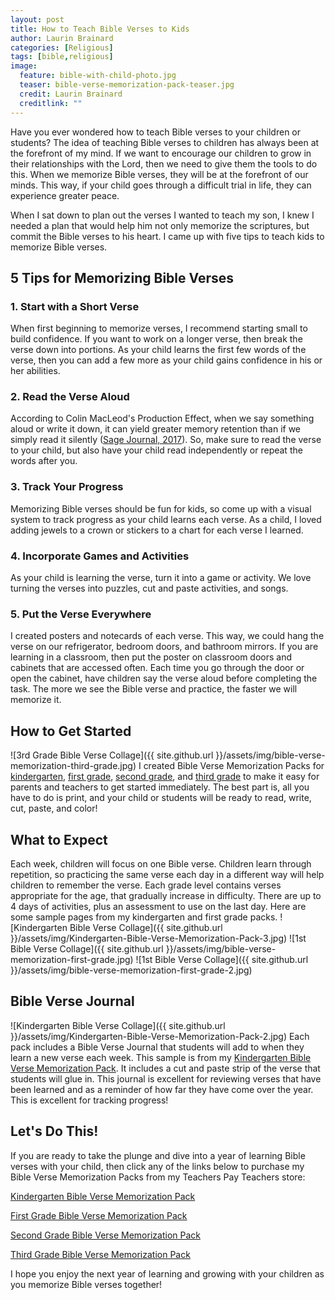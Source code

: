 ```yaml
---
layout: post
title: How to Teach Bible Verses to Kids
author: Laurin Brainard
categories: [Religious]
tags: [bible,religious]
image:
  feature: bible-with-child-photo.jpg
  teaser: bible-verse-memorization-pack-teaser.jpg
  credit: Laurin Brainard
  creditlink: ""
---
```

Have you ever wondered how to teach Bible verses to your children or students? The idea of teaching Bible verses to children has always been at the forefront of my mind. If we want to encourage our children to grow in their relationships with the Lord, then we need to give them the tools to do this. When we memorize Bible verses, they will be at the forefront of our minds. This way, if your child goes through a difficult trial in life, they can experience greater peace. 

When I sat down to plan out the verses I wanted to teach my son, I knew I needed a plan that would help him not only memorize the scriptures, but commit the Bible verses to his heart. I came up with five tips to teach kids to memorize Bible verses. 

## 5 Tips for Memorizing Bible Verses
### 1. Start with a Short Verse
When first beginning to memorize verses, I recommend starting small to build confidence. If you want to work on a longer verse, then break the verse down into portions. As your child learns the first few words of the verse, then you can add a few more as your child gains confidence in his or her abilities. 

### 2. Read the Verse Aloud
According to Colin MacLeod's Production Effect, when we say something aloud or write it down, it can yield greater memory retention than if we simply read it silently ([Sage Journal, 2017](https://journals.sagepub.com/doi/10.1177/0963721417691356)). So, make sure to read the verse to your child, but also have your child read independently or repeat the words after you.

### 3. Track Your Progress
Memorizing Bible verses should be fun for kids, so come up with a visual system to track progress as your child learns each verse. As a child, I loved adding jewels to a crown or stickers to a chart for each verse I learned. 

### 4. Incorporate Games and Activities
As your child is learning the verse, turn it into a game or activity. We love turning the verses into puzzles, cut and paste activities, and songs. 

### 5. Put the Verse Everywhere
I created posters and notecards of each verse. This way, we could hang the verse on our refrigerator, bedroom doors, and bathroom mirrors. If you are learning in a classroom, then put the poster on classroom doors and cabinets that are accessed often. Each time you go through the door or open the cabinet, have children say the verse aloud before completing the task. The more we see the Bible verse and practice, the faster we will memorize it. 

## How to Get Started

![3rd Grade Bible Verse Collage]({{ site.github.url }}/assets/img/bible-verse-memorization-third-grade.jpg)
I created Bible Verse Memorization Packs for [kindergarten](https://theprimarybrain.com/religious/2020/01/31/Memorizing-Bible-Verses-in-Kindergarten/), [first grade](https://www.teacherspayteachers.com/Product/Bible-Verse-Memorization-Pack-for-First-Grade-3038630?utm_source=TPB%20Blog&utm_campaign=How%20To%20Teach%20Bible%20Verses%20-%201st), [second grade](https://www.teacherspayteachers.com/Product/Bible-Verse-Memorization-Pack-for-Second-Grade-3035427?utm_source=TPB%20Blog&utm_campaign=How%20To%20Teach%20Bible%20Verses%20-%202nd), and [third grade](https://www.teacherspayteachers.com/Product/Bible-Verse-Memorization-Pack-for-Third-Grade-3176742?utm_source=TPB%20Blog&utm_campaign=How%20To%20Teach%20Bible%20Verses%20-%203rd) to make it easy for parents and teachers to get started immediately. The best part is, all you have to do is print, and your child or students will be ready to read, write, cut, paste, and color! 

## What to Expect
Each week, children will focus on one Bible verse. Children learn through repetition, so practicing the same verse each day in a different way will help children to remember the verse. Each grade level contains verses appropriate for the age, that gradually increase in difficulty. There are up to 4 days of activities, plus an assessment to use on the last day. Here are some sample pages from my kindergarten and first grade packs. 
![Kindergarten Bible Verse Collage]({{ site.github.url }}/assets/img/Kindergarten-Bible-Verse-Memorization-Pack-3.jpg)
![1st Bible Verse Collage]({{ site.github.url }}/assets/img/bible-verse-memorization-first-grade.jpg)
![1st Bible Verse Collage]({{ site.github.url }}/assets/img/bible-verse-memorization-first-grade-2.jpg)

## Bible Verse Journal

![Kindergarten Bible Verse Collage]({{ site.github.url }}/assets/img/Kindergarten-Bible-Verse-Memorization-Pack-2.jpg)
Each pack includes a Bible Verse Journal that students will add to when they learn a new verse each week. This sample is from my [Kindergarten Bible Verse Memorization Pack](https://www.teacherspayteachers.com/Product/Bible-Verse-Memorization-Pack-for-Kindergarten-3052682?utm_source=TPB%20Blog&utm_campaign=Kindergarten%20Bible%20Verse%20Memorization%20Pack). It includes a cut and paste strip of the verse that students will glue in. This journal is excellent for reviewing verses that have been learned and as a reminder of how far they have come over the year. This is excellent for tracking progress!

## Let's Do This!
If you are ready to take the plunge and dive into a year of learning Bible verses with your child, then click any of the links below to purchase my Bible Verse Memorization Packs from my Teachers Pay Teachers store:

[Kindergarten Bible Verse Memorization Pack](https://www.teacherspayteachers.com/Product/Bible-Verse-Memorization-Pack-for-Kindergarten-3052682?utm_source=TPB%20Blog&utm_campaign=Kindergarten%20Bible%20Verse%20Memorization%20Pack)

[First Grade Bible Verse Memorization Pack](https://www.teacherspayteachers.com/Product/Bible-Verse-Memorization-Pack-for-First-Grade-3038630?utm_source=TPB%20Blog&utm_campaign=How%20To%20Teach%20Bible%20Verses%20-%201st)

[Second Grade Bible Verse Memorization Pack](https://www.teacherspayteachers.com/Product/Bible-Verse-Memorization-Pack-for-Second-Grade-3035427?utm_source=TPB%20Blog&utm_campaign=How%20To%20Teach%20Bible%20Verses%20-%202nd)

[Third Grade Bible Verse Memorization Pack](https://www.teacherspayteachers.com/Product/Bible-Verse-Memorization-Pack-for-Third-Grade-3176742?utm_source=TPB%20Blog&utm_campaign=How%20To%20Teach%20Bible%20Verses%20-%203rd)

I hope you enjoy the next year of learning and growing with your children as you memorize Bible verses together!